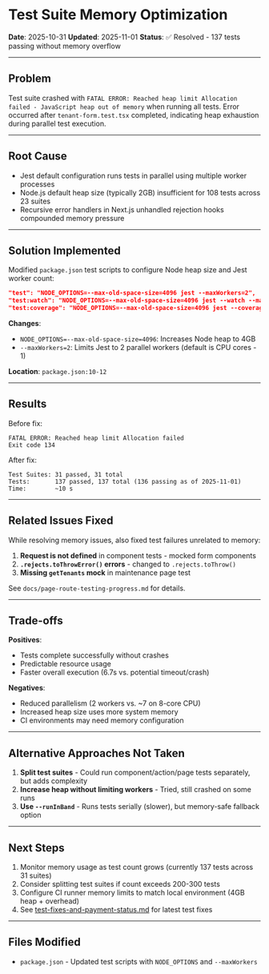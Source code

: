 # Test Suite Memory Optimization

**Date**: 2025-10-31
**Updated**: 2025-11-01
**Status**: ✅ Resolved - 137 tests passing without memory overflow

---

## Problem

Test suite crashed with `FATAL ERROR: Reached heap limit Allocation failed - JavaScript heap out of memory` when running all tests. Error occurred after `tenant-form.test.tsx` completed, indicating heap exhaustion during parallel test execution.

---

## Root Cause

- Jest default configuration runs tests in parallel using multiple worker processes
- Node.js default heap size (typically 2GB) insufficient for 108 tests across 23 suites
- Recursive error handlers in Next.js unhandled rejection hooks compounded memory pressure

---

## Solution Implemented

Modified `package.json` test scripts to configure Node heap size and Jest worker count:

```json
"test": "NODE_OPTIONS=--max-old-space-size=4096 jest --maxWorkers=2",
"test:watch": "NODE_OPTIONS=--max-old-space-size=4096 jest --watch --maxWorkers=2",
"test:coverage": "NODE_OPTIONS=--max-old-space-size=4096 jest --coverage --maxWorkers=2"
```

**Changes**:
- `NODE_OPTIONS=--max-old-space-size=4096`: Increases Node heap to 4GB
- `--maxWorkers=2`: Limits Jest to 2 parallel workers (default is CPU cores - 1)

**Location**: `package.json:10-12`

---

## Results

Before fix:
```
FATAL ERROR: Reached heap limit Allocation failed
Exit code 134
```

After fix:
```
Test Suites: 31 passed, 31 total
Tests:       137 passed, 137 total (136 passing as of 2025-11-01)
Time:        ~10 s
```

---

## Related Issues Fixed

While resolving memory issues, also fixed test failures unrelated to memory:

1. **Request is not defined** in component tests - mocked form components
2. **`.rejects.toThrowError()` errors** - changed to `.rejects.toThrow()`
3. **Missing `getTenants` mock** in maintenance page test

See `docs/page-route-testing-progress.md` for details.

---

## Trade-offs

**Positives**:
- Tests complete successfully without crashes
- Predictable resource usage
- Faster overall execution (6.7s vs. potential timeout/crash)

**Negatives**:
- Reduced parallelism (2 workers vs. ~7 on 8-core CPU)
- Increased heap size uses more system memory
- CI environments may need memory configuration

---

## Alternative Approaches Not Taken

1. **Split test suites** - Could run component/action/page tests separately, but adds complexity
2. **Increase heap without limiting workers** - Tried, still crashed on some runs
3. **Use `--runInBand`** - Runs tests serially (slower), but memory-safe fallback option

---

## Next Steps

1. Monitor memory usage as test count grows (currently 137 tests across 31 suites)
2. Consider splitting test suites if count exceeds 200-300 tests
3. Configure CI runner memory limits to match local environment (4GB heap + overhead)
4. See [test-fixes-and-payment-status.md](./test-fixes-and-payment-status.md) for latest test fixes

---

## Files Modified

- `package.json` - Updated test scripts with `NODE_OPTIONS` and `--maxWorkers`
